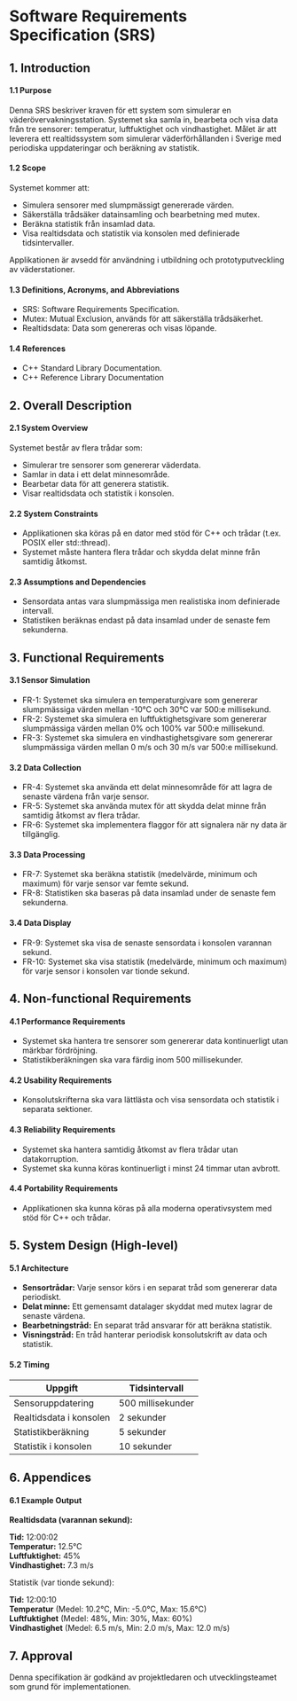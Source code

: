 # Software Requirements Specification (SRS)
## 1. Introduction
#### 1.1 Purpose

Denna SRS beskriver kraven för ett system som simulerar en väderövervakningsstation. Systemet ska samla in, bearbeta och visa data från tre sensorer: temperatur, luftfuktighet och vindhastighet. Målet är att leverera ett realtidssystem som simulerar väderförhållanden i Sverige med periodiska uppdateringar och beräkning av statistik.

#### 1.2 Scope

Systemet kommer att:

*  Simulera sensorer med slumpmässigt genererade värden.
*  Säkerställa trådsäker datainsamling och bearbetning med mutex.
*  Beräkna statistik från insamlad data.
*  Visa realtidsdata och statistik via konsolen med definierade tidsintervaller.

Applikationen är avsedd för användning i utbildning och prototyputveckling av väderstationer.

#### 1.3 Definitions, Acronyms, and Abbreviations

*  SRS: Software Requirements Specification.
*  Mutex: Mutual Exclusion, används för att säkerställa trådsäkerhet.
*  Realtidsdata: Data som genereras och visas löpande.

#### 1.4 References

*  C++ Standard Library Documentation. 
*  C++ Reference Library Documentation

## 2. Overall Description
#### 2.1 System Overview

Systemet består av flera trådar som:

*  Simulerar tre sensorer som genererar väderdata.
*  Samlar in data i ett delat minnesområde.
*  Bearbetar data för att generera statistik.
*  Visar realtidsdata och statistik i konsolen.

#### 2.2 System Constraints

*  Applikationen ska köras på en dator med stöd för C++ och trådar (t.ex. POSIX eller std::thread).
*  Systemet måste hantera flera trådar och skydda delat minne från samtidig åtkomst.

#### 2.3 Assumptions and Dependencies

*  Sensordata antas vara slumpmässiga men realistiska inom definierade intervall.
*  Statistiken beräknas endast på data insamlad under de senaste fem sekunderna.

## 3. Functional Requirements
#### 3.1 Sensor Simulation

*  FR-1: Systemet ska simulera en temperaturgivare som genererar slumpmässiga värden mellan -10°C och 30°C var 500:e millisekund.
*  FR-2: Systemet ska simulera en luftfuktighetsgivare som genererar slumpmässiga värden mellan 0% och 100% var 500:e millisekund.
*  FR-3: Systemet ska simulera en vindhastighetsgivare som genererar slumpmässiga värden mellan 0 m/s och 30 m/s var 500:e millisekund.

#### 3.2 Data Collection

*  FR-4: Systemet ska använda ett delat minnesområde för att lagra de senaste värdena från varje sensor.
*  FR-5: Systemet ska använda mutex för att skydda delat minne från samtidig åtkomst av flera trådar.
*  FR-6: Systemet ska implementera flaggor för att signalera när ny data är tillgänglig.

#### 3.3 Data Processing

*  FR-7: Systemet ska beräkna statistik (medelvärde, minimum och maximum) för varje sensor var femte sekund.
*  FR-8: Statistiken ska baseras på data insamlad under de senaste fem sekunderna.

#### 3.4 Data Display

*  FR-9: Systemet ska visa de senaste sensordata i konsolen varannan sekund.
*  FR-10: Systemet ska visa statistik (medelvärde, minimum och maximum) för varje sensor i konsolen var tionde sekund.

## 4. Non-functional Requirements
#### 4.1 Performance Requirements

*  Systemet ska hantera tre sensorer som genererar data kontinuerligt utan märkbar fördröjning.
*  Statistikberäkningen ska vara färdig inom 500 millisekunder.

#### 4.2 Usability Requirements

*  Konsolutskrifterna ska vara lättlästa och visa sensordata och statistik i separata sektioner.

#### 4.3 Reliability Requirements

*  Systemet ska hantera samtidig åtkomst av flera trådar utan datakorruption.
*  Systemet ska kunna köras kontinuerligt i minst 24 timmar utan avbrott.

#### 4.4 Portability Requirements

*  Applikationen ska kunna köras på alla moderna operativsystem med stöd för C++ och trådar.

## 5. System Design (High-level)
#### 5.1 Architecture

*  __Sensortrådar:__ Varje sensor körs i en separat tråd som genererar data periodiskt.
*  __Delat minne:__ Ett gemensamt datalager skyddat med mutex lagrar de senaste värdena.
*  __Bearbetningstråd:__ En separat tråd ansvarar för att beräkna statistik.
*  __Visningstråd:__ En tråd hanterar periodisk konsolutskrift av data och statistik.

#### 5.2 Timing
| Uppgift                     | Tidsintervall      |  
|-----------------------------|--------------------|  
| Sensoruppdatering           | 500 millisekunder  |  
| Realtidsdata i konsolen     | 2 sekunder         |  
| Statistikberäkning          | 5 sekunder         |  
| Statistik i konsolen        | 10 sekunder        |

## 6. Appendices
#### 6.1 Example Output

__Realtidsdata (varannan sekund):__

__Tid:__ 12:00:02  
__Temperatur:__ 12.5°C  
__Luftfuktighet:__ 45%  
__Vindhastighet:__ 7.3 m/s  

Statistik (var tionde sekund):

__Tid:__ 12:00:10  
__Temperatur__ (Medel: 10.2°C, Min: -5.0°C, Max: 15.6°C)  
__Luftfuktighet__ (Medel: 48%, Min: 30%, Max: 60%)  
__Vindhastighet__ (Medel: 6.5 m/s, Min: 2.0 m/s, Max: 12.0 m/s)  

## 7. Approval

Denna specifikation är godkänd av projektledaren och utvecklingsteamet som grund för implementationen.


